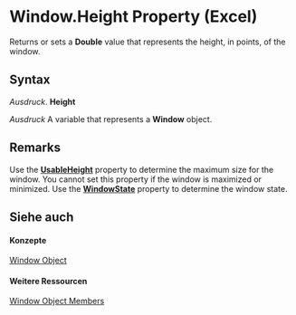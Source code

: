 
# Window.Height Property (Excel)

Returns or sets a  **Double** value that represents the height, in points, of the window.


## Syntax

 _Ausdruck_. **Height**

 _Ausdruck_ A variable that represents a **Window** object.


## Remarks

Use the  **[UsableHeight](e1cbcaa1-779a-1757-0a95-9e53e374ef7c.md)** property to determine the maximum size for the window. You cannot set this property if the window is maximized or minimized. Use the **[WindowState](be51b777-1370-03a2-1e3b-a4a89205f6ca.md)** property to determine the window state.


## Siehe auch


#### Konzepte


[Window Object](8591b1ad-76f8-14e2-9120-406b65093f5a.md)
#### Weitere Ressourcen


[Window Object Members](http://msdn.microsoft.com/library/f11db427-24a4-041c-2fd5-03ce73ae6c16%28Office.15%29.aspx)